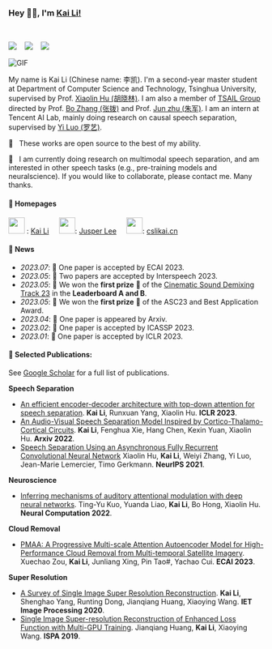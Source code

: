 ### Hey 👋🏽, I'm [Kai Li!](https://cslikai.cn) 

<br/>

![](https://img.shields.io/endpoint?url=https%3A%2F%2Fhits.dwyl.com%2FJusperLee%2FJusperLee.json%3Fcolor%3Dpink)&nbsp;&nbsp;&nbsp; ![](https://img.shields.io/github/followers/JusperLee?color=pink
)&nbsp;&nbsp;&nbsp; ![](https://img.shields.io/github/stars/JusperLee?logo=github&color=pink) 

<img alt="GIF" src="https://media.giphy.com/media/836HiJc7pgzy8iNXCn/giphy.gif" />

<br/>

My name is Kai Li (Chinese name: 李凯). I'm a second-year master student at Department of Computer Science and Technology, Tsinghua University, supervised by Prof. [Xiaolin Hu (胡晓林)](http://www.xlhu.cn/). I am also a member of [TSAIL Group](https://ml.cs.tsinghua.edu.cn/) directed by Prof. [Bo Zhang (张拨)](https://www.cs.tsinghua.edu.cn/info/1121/3552.htm) and Prof. [Jun zhu (朱军)](https://ml.cs.tsinghua.edu.cn/~jun/index.shtml). I am an intern at Tencent AI Lab, mainly doing research on causal speech separation, supervised by [Yi Luo (罗艺)](https://scholar.google.com/citations?user=OSM9xooAAAAJ&hl=en).

🤗 &nbsp; These works are open source to the best of my ability.

🤗 &nbsp; I am currently doing research on multimodal speech separation, and am interested in other speech tasks (e.g., pre-training models and neuralscience). If you would like to collaborate, please contact me. Many thanks.

#### **:bookmark: Homepages**

<img height="32" width="32" src="https://unpkg.com/simple-icons@v9/icons/linkedin.svg" /> : [Kai Li](https://www.linkedin.com/in/%E5%87%AF-%E6%9D%8E-0bb2451a4) &nbsp;&nbsp;&nbsp;   <img height="32" width="32" src="https://unpkg.com/simple-icons@v9/icons/zhihu.svg" />: [Jusper Lee](https://www.zhihu.com/people/li-kai-34-50) &nbsp;&nbsp;&nbsp;   <img height="32" width="32" src="https://unpkg.com/simple-icons@v9/icons/rome.svg" />: [cslikai.cn](https://cslikai.cn)

#### **:date: News**

- *2023.07*: 🎲 One paper is accepted by ECAI 2023.
- *2023.05*: 🧩 Two papers are accepted by Interspeech 2023.
- *2023.05*: 🎉 We won the **first prize** 🥇 of the [Cinematic Sound Demixing Track 23](https://www.aicrowd.com/challenges/sound-demixing-challenge-2023/problems/cinematic-sound-demixing-track-cdx-23/leaderboards) in the **Leaderboard A and B**.
- *2023.05*: 🎉 We won the **first prize** 🥇 of the ASC23 and Best Application Award.
- *2023.04*: 🎲 One paper is appeared by Arxiv.
- *2023.02*: 🧩 One paper is accepted by ICASSP 2023.
- *2023.01*: 🧩 One paper is accepted by ICLR 2023.

#### **:newspaper: Selected Publications:**

See [Google Scholar](https://scholar.google.com.hk/citations?user=fHkHcMsAAAAJ&hl=en) for a full list of publications.

**Speech Separation**

- [An efficient encoder-decoder architecture with top-down attention for speech separation](https://arxiv.org/pdf/2209.15200). **Kai Li**, Runxuan Yang, Xiaolin Hu. **ICLR 2023**.
- [An Audio-Visual Speech Separation Model Inspired by Cortico-Thalamo-Cortical Circuits](https://arxiv.org/abs/2212.10744). **Kai Li**, Fenghua Xie, Hang Chen, Kexin Yuan, Xiaolin Hu. **Arxiv 2022**.
- [Speech Separation Using an Asynchronous Fully Recurrent Convolutional Neural Network](https://papers.nips.cc/paper/2021/file/be1bc7997695495f756312886f566110-Paper.pdf) Xiaolin Hu, **Kai Li**, Weiyi Zhang, Yi Luo, Jean-Marie Lemercier, Timo Gerkmann. **NeurIPS 2021**.

**Neuroscience**
- [Inferring mechanisms of auditory attentional modulation with deep neural networks](https://cslikai.cn/files/neural.pdf). Ting-Yu Kuo, Yuanda Liao, **Kai Li**, Bo Hong, Xiaolin Hu. **Neural Computation 2022**.

**Cloud Removal**

- [PMAA: A Progressive Multi-scale Attention Autoencoder Model for High-Performance Cloud Removal from Multi-temporal Satellite Imagery](https://arxiv.org/pdf/2303.16565.pdf). Xuechao Zou, **Kai Li**, Junliang Xing, Pin Tao#, Yachao Cui. **ECAI 2023**.

**Super Resolution**

- [A Survey of Single Image Super Resolution Reconstruction](https://cslikai.cn/files/A_Survey_of_Single_Image_Super_Resolution_Reconstr.pdf). **Kai Li**, Shenghao Yang, Runting Dong, Jianqiang Huang, Xiaoying Wang. **IET Image Processing 2020**.
- [Single Image Super-resolution Reconstruction of Enhanced Loss Function with Multi-GPU Training](https://cslikai.cn/files/Single_Image_Super-Resolution_Reconstruction_of_Enhanced_Loss_Function_with_Multi-GPU_Training.pdf). Jianqiang Huang, **Kai Li**, Xiaoying Wang. **ISPA 2019**.